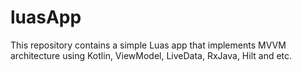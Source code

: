 # luasApp
This repository contains a simple Luas app that implements MVVM architecture using Kotlin, ViewModel, LiveData, RxJava, Hilt and etc.

